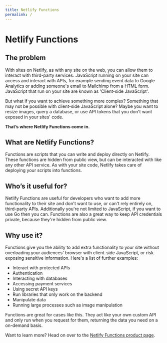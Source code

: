 ```yaml
---
title: Netlify Functions
permalink: /
---
```


# Netlify Functions

## The problem

With sites on Netlify, as with any site on the web, you can allow them to interact with third-party services. JavaScript running on your site can access and interact with APIs, for example sending event data to Google Analytics or adding someone's email to Mailchimp from a HTML form. JavaScript that run on your site are known as 'Client-side JavaScript'.

But what if you want to achieve something more complex? Something that may not be possible with client-side JavaScript alone? Maybe you want to resize images, query a database, or use API tokens that you don't want exposed in your sites' code.

**That’s where Netlify Functions come in.**

## What are Netlify Functions?

Functions are scripts that you can write and deploy directly on Netlify. These functions are hidden from public view, but can be interacted with like any other API service. As with your site code, Netlify takes care of deploying your scripts into functions.

## Who’s it useful for?

Netlify Functions are useful for developers who want to add more functionality to their site and don't want to use, or can't rely entirely on, third-party APIs. Additionally you're not limited to JavaScript, if you want to use Go then you can. Functions are also a great way to keep API credentials private, because they're hidden from public view.

## Why use it?

Functions give you the ability to add extra functionality to your site without overloading your audiences' browser with client-side JavaScript, or risk exposing sensitive information. Here's a list of further examples:

- Interact with protected APIs
- Authentication
- Interacting with databases
- Accessing payment services
- Using secret API keys
- Run libraries that only work on the backend
- Manipulate data
- Running large processes such as image manipulation

Functions are great for cases like this. They act like your own custom API and only run when you request for them, returning the data you need on a on-demand basis.

Want to learn more? Head on over to the [Netlify Functions product page](https://www.netlify.com/products/functions/).
